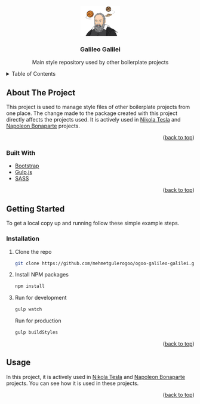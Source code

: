 <div id="top"></div>
<!-- PROJECT LOGO -->
<div align="center">
  <a href="https://github.com/mehmetgulerogoo/ogoo-galileo-galilei">
    <img src="images/logo.png" alt="Logo" width="106" height="80">
  </a> 

<h3 align="center">Galileo Galilei</h3>

  <p align="center">
      Main style repository used by other boilerplate projects
  </p>
</div>

<!-- TABLE OF CONTENTS -->
<details>
  <summary>Table of Contents</summary>
  <ol>
    <li>
      <a href="#about-the-project">About The Project</a>
      <ul>
        <li><a href="#built-with">Built With</a></li>
      </ul>
    </li>
    <li>
      <a href="#getting-started">Getting Started</a>
      <ul>
        <li><a href="#installation">Installation</a></li>
      </ul>
    </li>
    <li><a href="#usage">Usage</a></li>
  </ol>
</details>


<!-- ABOUT THE PROJECT -->
## About The Project

This project is used to manage style files of other boilerplate projects from one place.
The change made to the package created with this project directly affects the projects used.
It is actively used in [Nikola Tesla](https://github.com/mehmetgulerogoo/ogoo-nikola-tesla) and [Napoleon Bonaparte](https://github.com/mehmetgulerogoo/ogoo-napoleon-bonaparte) projects.

<p align="right">(<a href="#top">back to top</a>)</p>


### Built With

* [Bootstrap](https://getbootstrap.com/)
* [Gulp.js](https://gulpjs.com/)
* [SASS](https://sass-lang.com/)

<p align="right">(<a href="#top">back to top</a>)</p>


<!-- GETTING STARTED -->
## Getting Started

To get a local copy up and running follow these simple example steps.

### Installation

1. Clone the repo
   ```sh
   git clone https://github.com/mehmetgulerogoo/ogoo-galileo-galilei.git
   ```
2. Install NPM packages
   ```sh
   npm install
   ```
3. Run for development
   ```sh
   gulp watch
   ```
   Run for production
   ```sh
   gulp buildStyles
   ```

<p align="right">(<a href="#top">back to top</a>)</p>


<!-- USAGE EXAMPLES -->
## Usage

In this project, it is actively used in [Nikola Tesla](https://github.com/mehmetgulerogoo/ogoo-nikola-tesla) and [Napoleon Bonaparte](https://github.com/mehmetgulerogoo/ogoo-napoleon-bonaparte) projects. You can see how it is used in these projects.

<p align="right">(<a href="#top">back to top</a>)</p>
